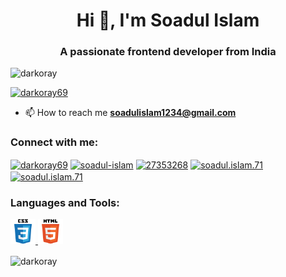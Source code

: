 <h1 align="center">Hi 👋, I'm Soadul Islam</h1>
<h3 align="center">A passionate frontend developer from India</h3>

<p align="left"> <img src="https://komarev.com/ghpvc/?username=darkoray&label=Profile%20views&color=0e75b6&style=flat" alt="darkoray" /> </p>

<p align="left"> <a href="https://twitter.com/darkoray69" target="blank"><img src="https://img.shields.io/twitter/follow/darkoray69?logo=twitter&style=for-the-badge" alt="darkoray69" /></a> </p>

- 📫 How to reach me **soadulislam1234@gmail.com**

<h3 align="left">Connect with me:</h3>
<p align="left">
<a href="https://twitter.com/darkoray69" target="blank"><img align="center" src="https://raw.githubusercontent.com/rahuldkjain/github-profile-readme-generator/master/src/images/icons/Social/twitter.svg" alt="darkoray69" height="30" width="40" /></a>
<a href="https://linkedin.com/in/soadul-islam" target="blank"><img align="center" src="https://raw.githubusercontent.com/rahuldkjain/github-profile-readme-generator/master/src/images/icons/Social/linked-in-alt.svg" alt="soadul-islam" height="30" width="40" /></a>
<a href="https://stackoverflow.com/users/27353268" target="blank"><img align="center" src="https://raw.githubusercontent.com/rahuldkjain/github-profile-readme-generator/master/src/images/icons/Social/stack-overflow.svg" alt="27353268" height="30" width="40" /></a>
<a href="https://fb.com/soadul.islam.71" target="blank"><img align="center" src="https://raw.githubusercontent.com/rahuldkjain/github-profile-readme-generator/master/src/images/icons/Social/facebook.svg" alt="soadul.islam.71" height="30" width="40" /></a>
<a href="https://instagram.com/soadul.islam.71" target="blank"><img align="center" src="https://raw.githubusercontent.com/rahuldkjain/github-profile-readme-generator/master/src/images/icons/Social/instagram.svg" alt="soadul.islam.71" height="30" width="40" /></a>
</p>

<h3 align="left">Languages and Tools:</h3>
<p align="left"> <a href="https://www.w3schools.com/css/" target="_blank" rel="noreferrer"> <img src="https://raw.githubusercontent.com/devicons/devicon/master/icons/css3/css3-original-wordmark.svg" alt="css3" width="40" height="40"/> </a> <a href="https://www.w3.org/html/" target="_blank" rel="noreferrer"> <img src="https://raw.githubusercontent.com/devicons/devicon/master/icons/html5/html5-original-wordmark.svg" alt="html5" width="40" height="40"/> </a> </p>

<p><img align="center" src="https://github-readme-streak-stats.herokuapp.com/?user=darkoray&" alt="darkoray" /></p>


